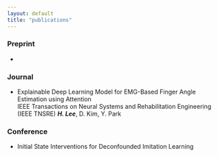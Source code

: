 ```yaml
---
layout: default
title: "publications"
---
```


### Preprint 
* 

### Journal 
* Explainable Deep Learning Model for EMG-Based Finger Angle Estimation using Attention  
IEEE Transactions on Neural Systems and Rehabilitation Engineering (IEEE TNSRE)
***H. Lee***, D. Kim, Y. Park

### Conference
* Initial State Interventions for Deconfounded Imitation Learning



